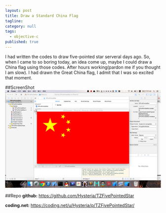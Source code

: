 ```yaml
---
layout: post
title: Draw a Standard China Flag
tagline: 
category: null
tags:
  - objective-c
published: true
---
```

I had written the codes to draw five-pointed star serveral days ago. So, when I came to so boring today, an idea come up, maybe I could draw a China flag using those codes.
After hours working(pardon me if you thought I am slow). I had drawn the Great China flag, I admit that I was so excited that moment.

##ScreenShot
![image](https://github.com/Hysteria/hysteria.github.io/blob/master/_imgs/chinaflagss.png?raw=true)

##Repo
**github:** https://github.com/Hysteria/TZFivePointedStar

**coding.net:** https://coding.net/u/Hysteria/p/TZFivePointedStar/


